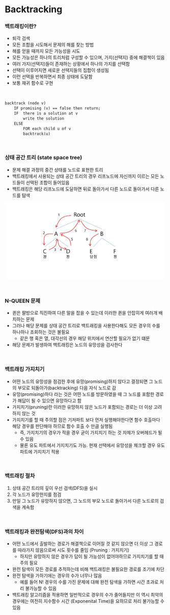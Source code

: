 # Backtracking

### 백트래킹이란?
- 퇴각 검색
- 모든 조합을 시도해서 문제의 해를 찾는 방법
- 해를 얻을 때까지 모든 가능성을 시도
- 모든 가능성은 하나의 트리처럼 구성할 수 있으며, 가지(선택지) 중에 해결책이 있음
- 여러 가지(선택지)들이 존재하는 상황에서 하나의 가지를 선택함
- 선택이 이루어지면 새로운 선택지들의 집합이 생성됨
- 이런 선택을 반복하면서 최종 상태에 도달함
- 보통 재귀 함수로 구현

<br>

```
backtrack (node v)
    IF promising (v) == false then return;
    IF  there is a solution at v
        write the solution
    ELSE
        FOR each child u of v
        backtrack(u)
```

<br>

### 상태 공간 트리 (state space tree)
- 문제 해결 과정의 중간 상태를 노드로 표현한 트리
- 백트래킹에서 사용되는 상태 공간 트리의 경우 리프노드에 자신까지 이르는 모든 노드들이 선택된 조합이 들어있음
- 백트래킹은 해당 리프노드에 도달하면 뒤로 돌아가서 다른 노드로 돌아가서 다른 노드를 탐색

![backtracking tree](./img/backtracking.PNG)

<br>

### N-QUEEN 문제
- 퀸은 팔방으로 직진하여 다른 말을 잡을 수 있는데 이러한 퀸을 안잡히게 여러개 배치하는 문제
- 그러나 해당 문제를 상태 공간 트리로 백트래킹을 사용한다해도 모든 경우의 수를 하나하나 조회하는 것은 불필요
    - 같은 행 혹은 열, 대각선의 경우 해당 위치에서 연산할 필요가 없기 떄문
- 해당 문제가 발생하여 백트래킹은 노드의 유망성을 검사한다

<br>

### 백트래킹 가지치기
- 어떤 노드의 유망성을 점검한 후에 유망(promising)하지 않다고 결정되면 그 노드의 부모로 되돌아가(backtracking) 다음 자식 노드로 감
- 유망(promising)하다 라는 것은 어떤 노드를 방문하였을 때 그 노드를 포함한 경로가 해답이 될 수 있으면 유망하다고 함
- 가지치기(pruning)란 이러한 유망하지 않은 노드가 포함되는 경로는 더 이상 고려하지 않는 것
- 가지치기를 할 때 주의할 점은 기저파트 보다 먼저 실행해야한다면 함수 호출마다 해당 경우를 판단해야 하므로 함수 호출 수 만큼 실행됨
    - 즉, 가지치기의 경우가 적을 경우 굳이 가지치기 하는 것 자체가 오버헤드가 될 수 있음
    - 물론 유도 파트에서 가지치기도 가능. 현재 선택에서 유망성을 체크할 경우 유도 파트에 가지치기 적용
<br>

### 백트래킹 절차
1. 상태 공간 트리의 깊이 우선 검색(DFS)을 실시
2. 각 노드가 유망한지를 점검
3. 만일 그 노드가 유망하지 않으면, 그 노드의 부모 노드로 돌아가서 다른 노드로의 검색을 계속함

<br>

### 백트래킹과 완전탐색(DFS)과의 차이
- 어떤 노드에서 출발하는 경로가 해결책으로 이어질 것 같지 않으면 더 이상 그 경로를 따라가지 않음으로써 시도 횟수를 줄임 (Pruning : 가지치기)
    - 하지만 유망하지 않은 경우가 답이 될 가능성이 없어야하므로 가지치기를 할 때 주의 필요
- 완전 탐색이 모든 경로를 추적하는데 비해 백트래킹은 불필요한 경로를 조기에 차단
- 완전 탐색을 가하기에는 경우의 수가 너무나 많음
    - 예를 들어 N! 경우의 수를 가진 문제에 대해 완전 탐색을 가하면 시간 초과로 처리 불가능할 수 있음
- 백트래킹 알고리즘을 적용하면 일반적으로 경우의 수가 줄어들지만 이 역시 최악의 경우에는 여전히 지수함수 시간 (Exponenital Time)을 요하므로 처리 불가능할 수 있음